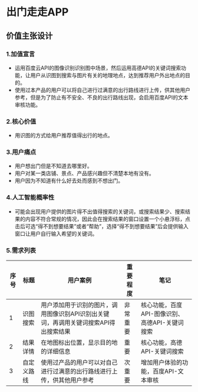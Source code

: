# 出门走走APP
## 价值主张设计
### 1.加值宣言
- 运用百度云API的图像识别识别图中场景，然后运用高德API的关键词搜索功能，让用户从识图到搜索与图片有关的地理地点，达到推荐用户外出地点的目的。
- 使用过本产品的用户可以将自己进行过满意的出行路线进行上传，供其他用户参考，但是为了防止有不安全、不良的出行路线出现，会启用百度API的文本审核功能。
### 2.核心价值
- 用识图的方式给用户推荐值得出行的地点。
### 3.用户痛点
- 用户想出门但是不知道去哪里好。
- 用户对某一类店铺、景点、产品感兴趣但不清楚本地有没有。
- 用户因为不知道有什么好去处而感到不想出门。
### 4.人工智能概率性
- 可能会出现用户提供的图片得不出值得搜索的关键词，或搜索结果少、搜索结果的内容不符合常规的情况，因此会在搜索结果的窗口设置一个小悬浮标，点击后可选“得不到想要结果”或者“帮助”，选择“得不到想要结果”后会提供输入窗口让用户自行输入希望的关键词。
### 5.需求列表
序号|标题|用户案例|重要程度|笔记
---|---|---|---|---
1|识图搜索|用户添加用于识别的图片，调用图像识别API识别出关键词，再调用关键词搜索API得出搜索结果|非常重要|核心功能，百度API-图像识别、高德API-关键词搜索
2|结果详情|在地图标出位置，显示目的地的详细信息|重要|核心功能，高德API-关键词搜索
3|自定义路线|使用过产品的用户可以对自己进行过满意的出行路线进行上传，供其他用户参考|次重要|增加用户体验的功能，百度API-文本审核
